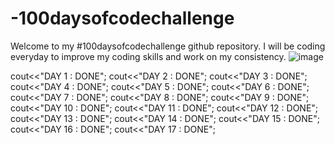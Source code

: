 # -100daysofcodechallenge
Welcome to my #100daysofcodechallenge github repository. I will be coding everyday to improve my coding skills and work on my consistency.
![image](https://github.com/Rishita1916/-100daysofcodechallenge/assets/121356449/b8d73277-3ac5-4577-a077-bf47ee06d177)

cout<<"DAY 1 : DONE";
cout<<"DAY 2 : DONE";
cout<<"DAY 3 : DONE";
cout<<"DAY 4 : DONE";
cout<<"DAY 5 : DONE";
cout<<"DAY 6 : DONE";
cout<<"DAY 7 : DONE";
cout<<"DAY 8 : DONE";
cout<<"DAY 9 : DONE";
cout<<"DAY 10 : DONE";
cout<<"DAY 11 : DONE";
cout<<"DAY 12 : DONE";
cout<<"DAY 13 : DONE";
cout<<"DAY 14 : DONE";
cout<<"DAY 15 : DONE";
cout<<"DAY 16 : DONE";
cout<<"DAY 17 : DONE";


